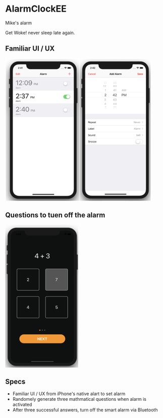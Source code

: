 # AlarmClockEE
Mike's alarm

Get Woke! never sleep late again.

## Familiar UI / UX
<img width="462" height="451" src="resources/simpleUI.png"/>

## Questions to tuen off the alarm
<img width="231" height="451" src="resources/question.png"/>

## Specs
- Familiar UI / UX from iPhone's native alart to set alarm
- Randomely generate three mathmatical questions when alarm is activated
- After three successful answers, turn off the smart alarm via Bluetooth

